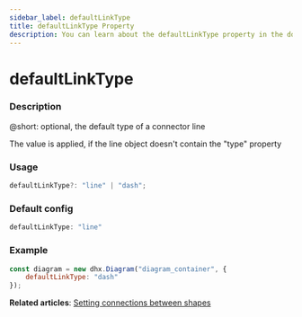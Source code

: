```yaml
---
sidebar_label: defaultLinkType
title: defaultLinkType Property
description: You can learn about the defaultLinkType property in the documentation of the DHTMLX JavaScript Diagram library. Browse developer guides and API reference, try out code examples and live demos, and download a free 30-day evaluation version of DHTMLX Diagram.
---
```


# defaultLinkType

### Description

@short: optional, the default type of a connector line

The value is applied, if the line object doesn't contain the "type" property

### Usage

~~~js
defaultLinkType?: "line" | "dash";
~~~

### Default config

~~~js
defaultLinkType: "line" 
~~~

### Example

~~~js
const diagram = new dhx.Diagram("diagram_container", { 
    defaultLinkType: "dash"
});
~~~

**Related articles**: [Setting connections between shapes](../../../lines/index/#setting-connections-between-shapes)
